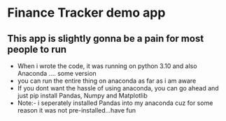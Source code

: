 # Finance Tracker demo app
## This app is slightly gonna be a pain for most people to run

- When i wrote the code, it was running on python 3.10 and also Anaconda .... some version
- you can run the entire thing on anaconda as far as i am aware
- If you dont want the hassle of using anaconda, you can go ahead and just pip install Pandas, Numpy and Matplotlib
- Note:- i seperately installed Pandas into my anaconda cuz for some reason it was not pre-installed...have fun